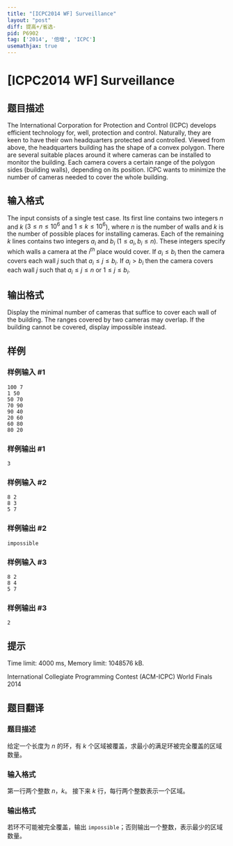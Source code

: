 ```yaml
---
title: "[ICPC2014 WF] Surveillance"
layout: "post"
diff: 提高+/省选-
pid: P6902
tag: ['2014', '倍增', 'ICPC']
usemathjax: true
---
```


# [ICPC2014 WF] Surveillance
## 题目描述

The International Corporation for Protection and Control (ICPC) develops efficient technology for, well, protection and control. Naturally, they are keen to have their own headquarters protected and controlled. Viewed from above, the headquarters building has the shape of a convex polygon. There are several suitable places around it where cameras can be installed to monitor the building. Each camera covers a certain range of the polygon sides (building walls), depending on its position. ICPC wants to minimize the number of cameras needed to cover the whole building.
## 输入格式

The input consists of a single test case. Its first line contains two integers $n$ and $k$ ($3 \le n \le 10^6$ and $1 \le k \le 10^6$), where $n$ is the number of walls and $k$ is the number of possible places for installing cameras. Each of the remaining $k$ lines contains two integers $a_ i$ and $b_ i$ ($1 \le a_ i, b_ i \le n$). These integers specify which walls a camera at the $i^{th}$ place would cover. If $a_ i \le b_ i$ then the camera covers each wall $j$ such that $a_ i \le j \le b_ i$. If $a_ i > b_ i$ then the camera covers each wall $j$ such that $a_ i \le j \le n$ or $1 \le j \le b_ i$.
## 输出格式

Display the minimal number of cameras that suffice to cover each wall of the building. The ranges covered by two cameras may overlap. If the building cannot be covered, display impossible instead.
## 样例

### 样例输入 #1
```
100 7
1 50
50 70
70 90
90 40
20 60
60 80
80 20

```
### 样例输出 #1
```
3

```
### 样例输入 #2
```
8 2
8 3
5 7

```
### 样例输出 #2
```
impossible

```
### 样例输入 #3
```
8 2
8 4
5 7

```
### 样例输出 #3
```
2

```
## 提示

Time limit: 4000 ms, Memory limit: 1048576 kB. 

 International Collegiate Programming Contest (ACM-ICPC) World Finals 2014
## 题目翻译

### 题目描述
给定一个长度为 $n$ 的环，有 $k$ 个区域被覆盖，求最小的满足环被完全覆盖的区域数量。
### 输入格式
第一行两个整数 $n$，$k$。
接下来 $k$ 行，每行两个整数表示一个区域。
### 输出格式
若环不可能被完全覆盖，输出 `impossible`；否则输出一个整数，表示最少的区域数量。
